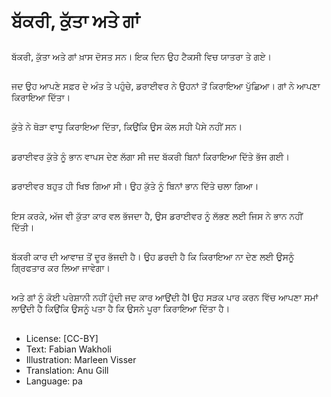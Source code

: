 # ਬੱਕਰੀ, ਕੁੱਤਾ ਅਤੇ ਗਾਂ

##
ਬੱਕਰੀ, ਕੁੱਤਾ ਅਤੇ ਗਾਂ ਖ਼ਾਸ ਦੋਸਤ ਸਨ। ਇਕ ਦਿਨ ਉਹ ਟੈਕਸੀ ਵਿਚ ਯਾਤਰਾ ਤੇ ਗਏ।

##
ਜਦ ਉਹ ਆਪਣੇ ਸਫ਼ਰ ਦੇ ਅੰਤ ਤੇ ਪਹੁੰਚੇ, ਡਰਾਈਵਰ ਨੇ ਉਹਨਾਂ ਤੋਂ ਕਿਰਾਇਆ ਪੁੱਛਿਆ। ਗਾਂ ਨੇ ਆਪਣਾ ਕਿਰਾਇਆ ਦਿੱਤਾ।

##
ਕੁੱਤੇ ਨੇ ਥੋੜਾ ਵਾਧੂ ਕਿਰਾਇਆ ਦਿੱਤਾ, ਕਿਉਂਕਿ ਉਸ ਕੋਲ ਸਹੀ ਪੈਸੇ ਨਹੀਂ ਸਨ।

##
ਡਰਾਈਵਰ ਕੁੱਤੇ ਨੂੰ ਭਾਨ ਵਾਪਸ ਦੇਣ ਲੱਗਾ ਸੀ ਜਦ ਬੱਕਰੀ ਬਿਨਾਂ ਕਿਰਾਇਆ ਦਿੱਤੇ ਭੱਜ ਗਈ।

##
ਡਰਾਈਵਰ ਬਹੁਤ ਹੀ ਖਿਝ ਗਿਆ ਸੀ। ਉਹ ਕੁੱਤੇ ਨੂੰ ਬਿਨਾਂ ਭਾਨ ਦਿੱਤੇ ਚਲਾ ਗਿਆ।

##
ਇਸ ਕਰਕੇ, ਅੱਜ ਵੀ ਕੁੱਤਾ ਕਾਰ ਵਲ ਭੱਜਦਾ ਹੈ, ਉਸ ਡਰਾਈਵਰ ਨੂੰ ਲੱਭਣ ਲਈ ਜਿਸ ਨੇ ਭਾਨ ਨਹੀਂ ਦਿੱਤੀ।

##
ਬੱਕਰੀ ਕਾਰ ਦੀ ਆਵਾਜ਼ ਤੋਂ ਦੂਰ ਭੱਜਦੀ ਹੈ। ਉਹ ਡਰਦੀ ਹੈ ਕਿ ਕਿਰਾਇਆ ਨਾ ਦੇਣ ਲਈ ਉਸਨੂੰ ਗ੍ਰਿਫਤਾਰ ਕਰ ਲਿਆ ਜਾਵੇਗਾ।

##
ਅਤੇ ਗਾਂ ਨੂੰ ਕੋਈ ਪਰੇਸ਼ਾਨੀ ਨਹੀਂ ਹੁੰਦੀ ਜਦ ਕਾਰ ਆਉਂਦੀ ਹੈI ਉਹ ਸੜਕ ਪਾਰ ਕਰਨ ਵਿੱਚ ਆਪਣਾ ਸਮਾਂ ਲਾਉਂਦੀ ਹੈ ਕਿਉਂਕਿ ਉਸਨੂੰ ਪਤਾ ਹੈ ਕਿ ਉਸਨੇ ਪੂਰਾ ਕਿਰਾਇਆ ਦਿੱਤਾ ਹੈ।

##
* License: [CC-BY]
* Text: Fabian Wakholi
* Illustration: Marleen Visser
* Translation: Anu Gill
* Language: pa
